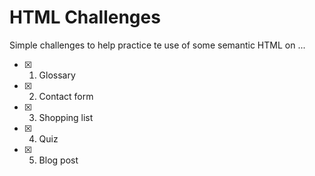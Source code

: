 # HTML Challenges

Simple challenges to help practice te use of some semantic HTML on ...

- [x] 1. Glossary

- [x] 2. Contact form

- [x] 3. Shopping list

- [x] 4. Quiz

- [x] 5. Blog post
